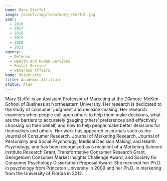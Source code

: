```yaml
---
name: Mary Steffel
image: /assets/img/team/mary_steffel.jpg
year: 
  - 2016
  - 2017
  - 2018
  - 2019
  - 2020
  - 2021
agency:
  - Defense
  - Health and Human Services
  - Postal Service
  - Veterans Affairs
home: University
title: Academic Affiliate 
status: Alum
---
```


Mary Steffel is an Assistant Professor of Marketing at the D’Amore-McKim School of Business at Northeastern University. Her research is dedicated to the study of consumer judgment and decision-making. Her research examines when people call upon others to help them make decisions, what are the barriers to accurately gauging others’ preferences and effectively choosing on their behalf, and how to help people make better decisions for themselves and others. Her work has appeared in journals such as the Journal of Consumer Research, Journal of Marketing Research, Journal of Personality and Social Psychology, Medical Decision Making, and Health Psychology, and has been recognized as a recipient of a Marketing Science Institute Research Grant, Transformative Consumer Research Grant, Georgetown Consumer Market Insights Challenge Award, and Society for Consumer Psychology Dissertation Proposal Award. She received her Ph.D. in psychology from Princeton University in 2009 and her Ph.D. in marketing from the University of Florida in 2012.

